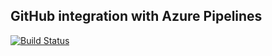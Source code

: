 ## GitHub integration with Azure Pipelines

[![Build Status](https://dev.azure.com/hussainbraj007/Sample%20Scrum%20Project/_apis/build/status%2FSample-Organization-007.WebApplication002?branchName=master)](https://dev.azure.com/hussainbraj007/Sample%20Scrum%20Project/_build/latest?definitionId=2&branchName=master)
